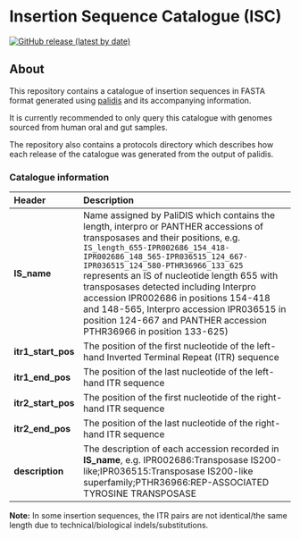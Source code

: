 # Insertion Sequence Catalogue (ISC)

[![GitHub release (latest by date)](https://img.shields.io/github/v/release/blue-moon22/ISC)](https://github.com/blue-moon22/ISC/releases)

## About
This repository contains a catalogue of insertion sequences in FASTA format generated using [palidis](https://github.com/blue-moon22/palidis) and its accompanying information.

It is currently recommended to only query this catalogue with genomes sourced from human oral and gut samples.

The repository also contains a protocols directory which describes how each release of the catalogue was generated from the output of palidis.

### Catalogue information

Header | Description
:--- | :---
**IS_name** | Name assigned by PaliDIS which contains the length, interpro or PANTHER accessions of transposases and their positions, e.g. `IS_length_655-IPR002686_154_418-IPR002686_148_565-IPR036515_124_667-IPR036515_124_580-PTHR36966_133_625` represents an IS of nucleotide length 655 with transposases detected including Interpro accession IPR002686 in positions 154-418 and 148-565, Interpro accession IPR036515 in position 124-667 and PANTHER accession PTHR36966 in position 133-625)
**itr1_start_pos** | The position of the first nucleotide of the left-hand Inverted Terminal Repeat (ITR) sequence
**itr1_end_pos** | The position of the last nucleotide of the left-hand ITR sequence
**itr2_start_pos** | The position of the first nucleotide of the right-hand ITR sequence
**itr2_end_pos** | The position of the last nucleotide of the right-hand ITR sequence
**description** | The description of each accession recorded in **IS_name**, e.g. IPR002686:Transposase IS200-like;IPR036515:Transposase IS200-like superfamily;PTHR36966:REP-ASSOCIATED TYROSINE TRANSPOSASE

**Note:** In some insertion sequences, the ITR pairs are not identical/the same length due to technical/biological indels/substitutions.
